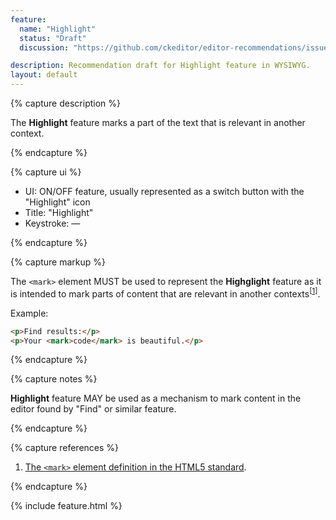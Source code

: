 ```yaml
---
feature:
  name: "Highlight"
  status: "Draft"
  discussion: "https://github.com/ckeditor/editor-recommendations/issues/63"

description: Recommendation draft for Highlight feature in WYSIWYG.
layout: default
---
```


{% capture description %}

The **Highlight** feature marks a part of the text that is relevant in another context.

{% endcapture %}

{% capture ui %}

 * UI: ON/OFF feature, usually represented as a switch button with the "<i class="fa fa-pencil" title="Highlight" aria-hidden="true"></i><span class="sr-only">Highlight</span>" icon
 * Title: "Highlight"
 * Keystroke: —

{% endcapture %}

{% capture markup %}

The `<mark>` element MUST be used to represent the **Highglight** feature as it is intended to mark parts of content that are relevant in another contexts<sup>[[1](#ref1)]</sup>.

Example:

```html
<p>Find results:</p>
<p>Your <mark>code</mark> is beautiful.</p>
```

{% endcapture %}

{% capture notes %}

**Highlight** feature MAY be used as a mechanism to mark content in the editor found by "Find" or similar feature.

{% endcapture %}

{% capture references %}

1. <a id="ref1"></a>[The `<mark>` element definition in the HTML5 standard](https://www.w3.org/TR/html5/textlevel-semantics.html#the-mark-element).

{% endcapture %}

{% include feature.html %}
